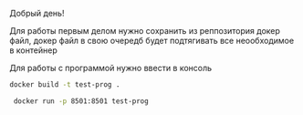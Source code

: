 Добрый день!


Для работы первым делом нужно сохранить из реппозитория докер файл, докер файл в свою очередб будет подтягивать все неообходимое в контейнер

Для работы с программой нужно ввести в консоль 



```bash
docker build -t test-prog .

 docker run -p 8501:8501 test-prog
```
